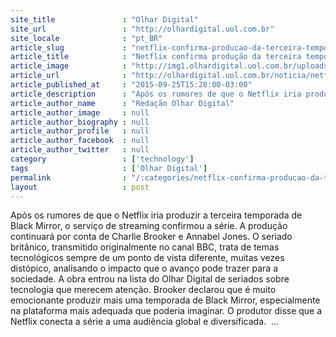```yaml
---
site_title               : "Olhar Digital"
site_url                 : "http://olhardigital.uol.com.br"
site_locale              : "pt_BR"
article_slug             : "netflix-confirma-producao-da-terceira-temporada-de-black-mirror"
article_title            : "Netflix confirma produção da terceira temporada de Black Mirror"
article_image            : "http://img1.olhardigital.uol.com.br/uploads/acervo_imagens/2014/08/20140812173934_660_420.jpg"
article_url              : "http://olhardigital.uol.com.br/noticia/netflix-confirma-terceira-temporada-de-black-mirror/51674"
article_published_at     : "2015-09-25T15:28:00-03:00"
article_description      : "Após os rumores de que o Netflix iria produzir a terceira temporada de Black Mirror, o serviço de streaming confirmou a série. A produção continuará por conta de Charlie Brooker e Annabel Jones. O seriado britânico, transmitido originalmente no canal BBC, trata de temas tecnológicos sempre de um ponto de vista diferente, muitas vezes distópico, analisando o impacto que o avanço pode trazer para a sociedade. A obra entrou na lista do Olhar Digital de seriados sobre tecnologia que merecem atenção. Brooker declarou que é muito emocionante produzir mais uma temporada de Black Mirror, especialmente na plataforma mais adequada que poderia imaginar. O produtor disse que a Netflix conecta a série a uma audiência global e diversificada.  ..."
article_author_name      : "Redação Olhar Digital"
article_author_image     : null
article_author_biography : null
article_author_profile   : null
article_author_facebook  : null
article_author_twitter   : null
category                 : ['technology']
tags                     : ['Olhar Digital']
permalink                : "/:categories/netflix-confirma-producao-da-terceira-temporada-de-black-mirror/"
layout                   : post
---
```


Após os rumores de que o Netflix iria produzir a terceira temporada de Black Mirror, o serviço de streaming confirmou a série. A produção continuará por conta de Charlie Brooker e Annabel Jones. O seriado britânico, transmitido originalmente no canal BBC, trata de temas tecnológicos sempre de um ponto de vista diferente, muitas vezes distópico, analisando o impacto que o avanço pode trazer para a sociedade. A obra entrou na lista do Olhar Digital de seriados sobre tecnologia que merecem atenção. Brooker declarou que é muito emocionante produzir mais uma temporada de Black Mirror, especialmente na plataforma mais adequada que poderia imaginar. O produtor disse que a Netflix conecta a série a uma audiência global e diversificada.  ...
